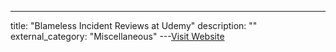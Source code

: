 ---
title: "Blameless Incident Reviews at Udemy"
description: ""
external_category: "Miscellaneous"
---[Visit Website](https://medium.com/udemy-engineering/blameless-incident-reviews-at-udemy-aa4773dbaf0b)

